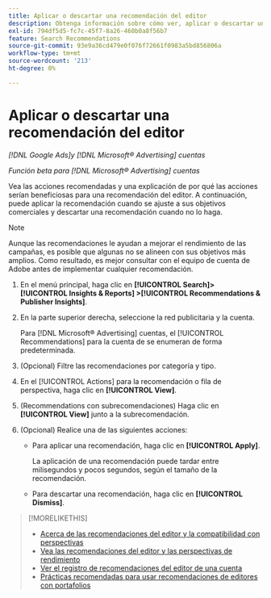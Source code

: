 ```yaml
---
title: Aplicar o descartar una recomendación del editor
description: Obtenga información sobre cómo ver, aplicar o descartar una recomendación del editor.
exl-id: 794df5d5-fc7c-45f7-8a26-460b0a8f56b7
feature: Search Recommendations
source-git-commit: 93e9a36cd479e0f076f72661f0983a5bd856806a
workflow-type: tm+mt
source-wordcount: '213'
ht-degree: 0%

---
```


# Aplicar o descartar una recomendación del editor

*[!DNL Google Ads]y [!DNL Microsoft® Advertising] cuentas*

*Función beta para [!DNL Microsoft® Advertising] cuentas*

Vea las acciones recomendadas y una explicación de por qué las acciones serían beneficiosas para una recomendación del editor. A continuación, puede aplicar la recomendación cuando se ajuste a sus objetivos comerciales y descartar una recomendación cuando no lo haga.

>[!NOTE]
>
>Aunque las recomendaciones le ayudan a mejorar el rendimiento de las campañas, es posible que algunas no se alineen con sus objetivos más amplios. Como resultado, es mejor consultar con el equipo de cuenta de Adobe antes de implementar cualquier recomendación.

1. En el menú principal, haga clic en **[!UICONTROL Search]> [!UICONTROL Insights & Reports] >[!UICONTROL Recommendations & Publisher Insights]**.

1. En la parte superior derecha, seleccione la red publicitaria y la cuenta.

   Para [!DNL Microsoft® Advertising] cuentas, el [!UICONTROL Recommendations] para la cuenta de se enumeran de forma predeterminada.

1. (Opcional) Filtre las recomendaciones por categoría y tipo.

1. En el [!UICONTROL Actions] para la recomendación o fila de perspectiva, haga clic en **[!UICONTROL View]**.

1. (Recommendations con subrecomendaciones) Haga clic en **[!UICONTROL View]** junto a la subrecomendación.

1. (Opcional) Realice una de las siguientes acciones:

   * Para aplicar una recomendación, haga clic en **[!UICONTROL Apply]**.

     La aplicación de una recomendación puede tardar entre milisegundos y pocos segundos, según el tamaño de la recomendación.

   * Para descartar una recomendación, haga clic en **[!UICONTROL Dismiss]**.

>[!MORELIKETHIS]
>
>* [Acerca de las recomendaciones del editor y la compatibilidad con perspectivas](recommendation-support.md)
>* [Vea las recomendaciones del editor y las perspectivas de rendimiento](recommendation-view.md)
>* [Ver el registro de recomendaciones del editor de una cuenta](recommendation-view-log.md)
>* [Prácticas recomendadas para usar recomendaciones de editores con portafolios](recommendation-best-practices.md)
